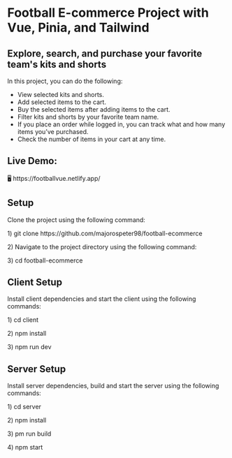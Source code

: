 <h1>Football E-commerce Project with Vue, Pinia, and Tailwind</h1>

<h2>Explore, search, and purchase your favorite team's kits and shorts</h2>
<p>In this project, you can do the following:</p>
<ul>
  <li>View selected kits and shorts.</li>
  <li>Add selected items to the cart.</li>
  <li>Buy the selected items after adding items to the cart.</li>
  <li>Filter kits and shorts by your favorite team name.</li>
  <li>If you place an order while logged in, you can track what and how many items you’ve purchased.</li>
  <li>Check the number of items in your cart at any time.</li>
</ul>

<h2> Live Demo: </h2>
🖥️ https://footballvue.netlify.app/

<h2>Setup</h2>
<p>Clone the project using the following command: </p>
<p> 1) git clone https://github.com/majorospeter98/football-ecommerce  </p>
<p> 2) Navigate to the project directory using the following command:  </p>
<p> 3) cd football-ecommerce  </p>
<h2>Client Setup </h2>
<p>Install client dependencies and start the client using the following commands: </p>
 <p> 1) cd client </p>
 <p> 2) npm install </p>
 <p> 3) npm run dev </p>
<h2> Server Setup </h2>
<p>Install server dependencies, build and start the server using the following commands: </p>
<p> 1) cd server </p>
<p> 2) npm install </p>
<p> 3) pm run build </p>
<p> 4) npm start  </p>
